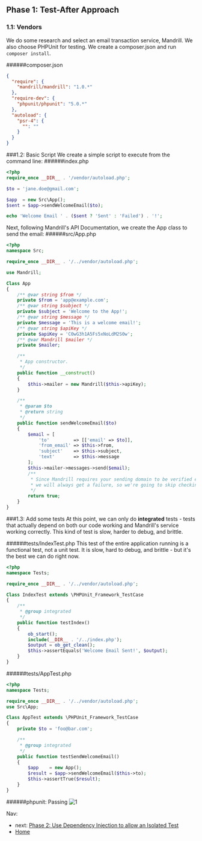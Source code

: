 ## Phase 1: Test-After Approach
### 1.1: Vendors
We do some research and select an email transaction service, Mandrill. We also choose PHPUnit for testing. We create a composer.json and run `composer install`.

######composer.json
```json
{
  "require": {
    "mandrill/mandrill": "1.0.*"
  },
  "require-dev": {
    "phpunit/phpunit": "5.0.*"
  },
  "autoload": {
    "psr-4": {
      "": ""
    }
  }
}
```

###1.2: Basic Script
We create a simple script to execute from the command line:
######index.php
```php
<?php
require_once __DIR__ . '/vendor/autoload.php';

$to = 'jane.doe@gmail.com';

$app  = new Src\App();
$sent = $app->sendWelcomeEmail($to);

echo 'Welcome Email ' . ($sent ? 'Sent' : 'Failed') . '!';
```

Next, following Mandrill's API Documentation, we create the App class to send the email:
######src/App.php
```php
<?php
namespace Src;

require_once __DIR__ . '/../vendor/autoload.php';

use Mandrill;

Class App
{
    /** @var string $from */
    private $from = 'app@example.com';
    /** @var string $subject */
    private $subject = 'Welcome to the App!';
    /** @var string $message */
    private $message = 'This is a welcome email!';
    /** @var string $apiKey */
    private $apiKey = 'C0wG3h1A5Fs5xNoLdM2S0w';
    /** @var Mandrill $mailer */
    private $mailer;

    /**
     * App constructor.
     */
    public function __construct()
    {
        $this->mailer = new Mandrill($this->apiKey);
    }

    /**
     * @param $to
     * @return string
     */
    public function sendWelcomeEmail($to)
    {
        $email = [
            'to'         => [['email' => $to]],
            'from_email' => $this->from,
            'subject'    => $this->subject,
            'text'       => $this->message
        ];
        $this->mailer->messages->send($email);
        /**
         * Since Mandrill requires your sending domain to be verified even when using a test API key,
         * we will always get a failure, so we're going to skip checking the result of the send for this demo.
         */
        return true;
    }
}
```

###1.3: Add some tests
At this point, we can only do **integrated** tests - tests that actually depend on both our code working and Mandrill's service working correctly. This kind of test is slow, harder to debug, and brittle.

######tests/IndexTest.php
This test of the entire application running is a functional test, not a unit test. It is slow, hard to debug, and brittle - but it's the best we can do right now.
```php
<?php
namespace Tests;

require_once __DIR__ . '/../vendor/autoload.php';

Class IndexTest extends \PHPUnit_Framework_TestCase
{
    /**
     * @group integrated
     */
    public function testIndex()
    {
        ob_start();
        include(__DIR__ . '/../index.php');
        $output = ob_get_clean();
        $this->assertEquals('Welcome Email Sent!', $output);
    }
}
```

######tests/AppTest.php
```php
<?php
namespace Tests;

require_once __DIR__ . '/../vendor/autoload.php';
use Src\App;

Class AppTest extends \PHPUnit_Framework_TestCase
{
    private $to = 'foo@bar.com';

    /**
     * @group integrated
     */
    public function testSendWelcomeEmail()
    {
        $app    = new App();
        $result = $app->sendWelcomeEmail($this->to);
        $this->assertTrue($result);
    }
}
```
######phpunit: Passing
![1](https://cloud.githubusercontent.com/assets/4204262/13345364/2e3f61b4-dc2c-11e5-9316-6684bf734004.PNG)

Nav:
* next: [Phase 2: Use Dependency Injection to allow an Isolated Test](phase-2.md)
* [Home](/readme.md)
